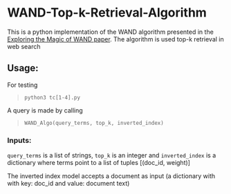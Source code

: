 # WAND-Top-k-Retrieval-Algorithm
This is a python implementation of the WAND algorithm presented in the [Exploring the Magic of WAND paper](http://culpepper.io/publications/pcm13-adcs.pdf). The algorithm is used top-k retrieval in web search
## Usage: 
For testing

> `python3 tc[1-4].py`

A query is made by calling

> `WAND_Algo(query_terms, top_k, inverted_index)`
### Inputs:
`query_terms` is a list of strings, `top_k` is an integer and `inverted_index` is a dictionary where terms point to a list of tuples [(doc_id, weight)]

The inverted index model accepts a document as input (a dictionary with with key: doc_id and value: document text)


